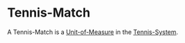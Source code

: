 # Tennis-Match

A Tennis-Match is a [Unit-of-Measure](10000020.md) in the [Tennis-System](270200001.md).